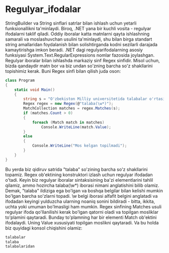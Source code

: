# Regulyar_ifodalar
StringBuilder va String sinflari satrlar bilan ishlash uchun yetarli funksionallikni ta'minlaydi. Biroq, 
.NET yana bir kuchli vosita - regulyar ifodalarni taklif qiladi. Oddiy iboralar katta matnlarni qayta ishlashning samarali va moslashuvchan usulini ta'minlaydi, shu bilan birga standart string amallaridan foydalanish bilan solishtirganda kodni sezilarli darajada kamaytirishga imkon beradi.
.NET dagi regulyarifodalarning asosiy funksiyasi System.Text.RegularExpressions nomlar fazosida  joylashgan. Regulyar iboralar bilan ishlashda markaziy sinf Regex sinfidir. Misol uchun, bizda qandaydir matn bor va biz undan so'zning barcha so'z shakllarini topishimiz kerak. Buni Regex sinfi bilan qilish juda oson:

```Cs
class Program
{
    static void Main()
    {
        string s = "O'zbekiston Milliy universitetida talabalar o'rtasida ko'rik tanlov bo'lib o'tdi. Tanlovda talaba-yoshlar aktiv ishtirok etishdi. Bunda 2-kurs talabalaridan tuzilgan jamoa 1-o'rin oldi.";
        Regex regex = new Regex(@"talaba(\w*)");
        MatchCollection matches = regex.Matches(s);
        if (matches.Count > 0)
        {
            foreach (Match match in matches)
                Console.WriteLine(match.Value);
        }
        else
        {
            Console.WriteLine("Mos kelgan topilmadi");
        }
    }
}
```
Bu yerda biz qidiruv satrida "talaba" so'zining barcha so'z shakllarini topamiz. Regex ob'ektining konstruktori izlash uchun regulyar ifodadan o'tadi. Keyin biz regulyar iboralar sintaksisining ba'zi elementlarini tahlil qilamiz, ammo hozircha talaba(\w*) iborasi nimani anglatishini bilib olamiz. Demak,  "talaba" ildiziga ega bo'lgan va boshqa belgilar bilan kelishi mumkin bo'lgan barcha so'zlarni topadi.  \w belgi iborasi alfafit belgini anglatadi va ifodadan keyingi yulduzcha ularning noaniq sonini bildiradi - bitta, ikkita, uchta yoki umuman bo'lmasligi ham mumkin.
Regex sinfining Matches usuli regulyar ifoda qo'llanilishi kerak bo'lgan qatorni oladi va topilgan mosliklar to'plamini qaytaradi.
Bunday to'plamning har bir elementi Match ob'ektini ifodalaydi. Uning Value xususiyati topilgan moslikni qaytaradi.
Va bu holda biz quyidagi konsol chiqishini olamiz:
```Cs
talabalar
talaba
talabalaridan
```
